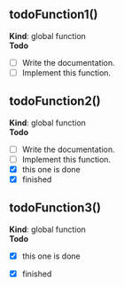 ## todoFunction1()
**Kind**: global function  
**Todo**

- [ ] Write the documentation.
- [ ] Implement this function.

## todoFunction2()
**Kind**: global function  
**Todo**

- [ ] Write the documentation.
- [ ] Implement this function.
- [x] this one is done
- [x] finished

## todoFunction3()
**Kind**: global function  
**Todo**

- [x] this one is done
- [x] finished

